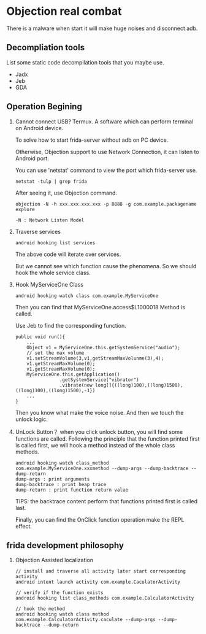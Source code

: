 # Objection real combat

There is a malware when start it will make huge noises and disconnect adb.

## Decompliation tools
List some static code decompilation tools that you maybe use.
+ Jadx
+ Jeb
+ GDA

## Operation Begining
1. Cannot connect USB?
    Termux. A software which can perform terminal on Android device.

    To solve how to start frida-server without adb on PC device.

    Otherwise, Objection support to use Network Connection, it can listen to Android port.

    You can use 'netstat' command to view the port which frida-server use.

    ```
    netstat -tulp | grep frida
    ```

    After seeing it, use Objection command.

    ```
    objection -N -h xxx.xxx.xxx.xxx -p 8888 -g com.example.packagename explore
    
    -N : Network Listen Model
    ```
2. Traverse services
    ```
    android hooking list services
    ```
    The above code will iterate over services.

    But we cannot see which function cause the phenomena. So we should hook the whole service class.
3. Hook MyServiceOne Class
    ```
    android hooking watch class com.example.MyServiceOne
    ```
    Then you can find that MyServiceOne.access$L1000018 Method is called.

    Use Jeb to find the corresponding function.
    ```
    public void run(){
        ...
        Object v1 = MyServiceOne.this.getSystemService("audio");
        // set the max volume
        v1.setStreamVolume(3,v1,getStreamMaxVolunme(3),4);
        v1.getStreamMaxVolume(0);
        v1.getStreamMaxVolume(0);
        MyServiceOne.this.getApplication()
                    .getSystemService("vibrator")
                    .vibrate(new long[]{((long)100),((long)1500),((long)100),((long)1500),-1})
        ...
    }
    ```
    Then you know what make the voice noise. And then we touch the unlock logic.
    
4. UnLock Button？
    when you click unlock button, you will find some functions are called.
    Following the principle that the function printed first is called first, we will hook a method instead of the whole class methods.
    ```
    android hooking watch class_method com.example.MyServiceOne.xxxmethod --dump-args --dump-backtrace --dump-return
    dump-args : print arguments
    dump-backtrace : print heap trace
    dump-return : print function return value
    ```
    TIPS: the backtrace content perform that functions printed first is called last.

    Finally, you can find the OnClick function operation make the REPL effect.

## frida development philosophy
1. Objection Assisted localization
    ```
    // install and traverse all activity later start corresponding activity
    android intent launch activity com.example.CaculatorActivity

    // verify if the function exists
    android hooking list class_methods com.example.CalculatorActivity

    // hook the method
    android hooking watch class method com.example.CalculatorActivity.caculate --dump-args --dump-backtrace --dump-return
    ```
